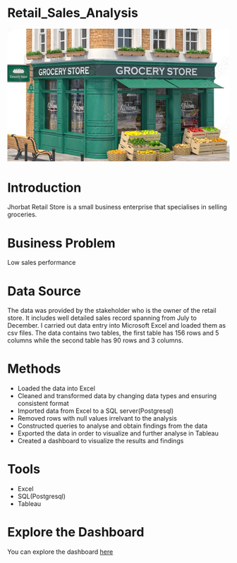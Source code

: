 # Retail_Sales_Analysis
![](Introduction_Image.jpg)
# Introduction
Jhorbat Retail Store is a small business enterprise that specialises in selling groceries.
# Business Problem
Low sales performance
# Data Source
The data was provided by the stakeholder who is the owner of the retail store. It includes well detailed sales record spanning from July to December. I carried out data entry into Microsoft Excel and loaded them as csv files. The data contains two tables, the first table has 156 rows and 5 columns while the second table has 90 rows and 3 columns.
# Methods
* Loaded the data into Excel
* Cleaned and transformed data by changing data types and ensuring consistent format
* Imported data from Excel to a SQL server(Postgresql)
* Removed rows with null values irrelvant to the analysis
* Constructed queries to analyse and obtain findings from the data
* Exported the data in order to visualize and further analyse in Tableau
* Created a dashboard to visualize the results and findings
# Tools
* Excel
* SQL(Postgresql)
* Tableau
# Explore the Dashboard
You can explore the dashboard [here](https://public.tableau.com/app/profile/joy.johnson5229/viz/Retail_Sales_Analysis_16959781305710/Dashboard1)
